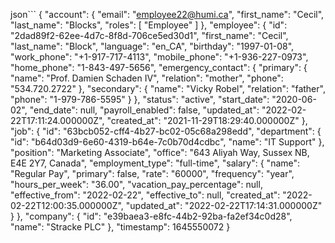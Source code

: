 json```
{
  "account": {
    "email": "employee22@humi.ca",
    "first_name": "Cecil",
    "last_name": "Blocks",
    "roles": [
      "Employee"
    ]
  },
  "employee": {
    "id": "2dad89f2-62ee-4d7c-8f8d-706ce5ed30d1",
    "first_name": "Cecil",
    "last_name": "Block",
    "language": "en_CA",
    "birthday": "1997-01-08",
    "work_phone": "+1-917-717-4113",
    "mobile_phone": "+1-936-227-0973",
    "home_phone": "1-843-497-5656",
    "emergency_contact": {
      "primary": {
        "name": "Prof. Damien Schaden IV",
        "relation": "mother",
        "phone": "534.720.2722"
      },
      "secondary": {
        "name": "Vicky Robel",
        "relation": "father",
        "phone": "1-979-786-5595"
      }
    },
    "status": "active",
    "start_date": "2020-06-02",
    "end_date": null,
    "payroll_enabled": false,
    "updated_at": "2022-02-22T17:11:24.000000Z",
    "created_at": "2021-11-29T18:29:40.000000Z"
  },
  "job": {
    "id": "63bcb052-cff4-4b27-bc02-05c68a298edd",
    "department": {
      "id": "b64d03d9-6e60-4319-b64e-7c0b70d4cdbc",
      "name": "IT Support"
    },
    "position": "Marketing Associate",
    "office": "643 Aliyah Way, Sussex NB, E4E 2Y7, Canada",
    "employment_type": "full-time",
    "salary": {
      "name": "Regular Pay",
      "primary": false,
      "rate": "60000",
      "frequency": "year",
      "hours_per_week": "36.00",
      "vacation_pay_percentage": null,
      "effective_from": "2022-02-22",
      "effective_to": null,
      "created_at": "2022-02-22T12:00:35.000000Z",
      "updated_at": "2022-02-22T17:14:31.000000Z"
    }
  },
  "company": {
    "id": "e39baea3-e8fc-44b2-92ba-fa2ef34c0d28",
    "name": "Stracke PLC"
  },
  "timestamp": 1645550072
}
```

